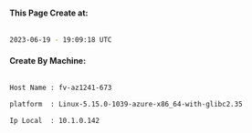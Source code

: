 
   
#### This Page Create at:

```bash

2023-06-19 - 19:09:18 UTC

```

#### Create By Machine:

```bash

Host Name : fv-az1241-673

platform  : Linux-5.15.0-1039-azure-x86_64-with-glibc2.35

Ip Local  : 10.1.0.142

```

